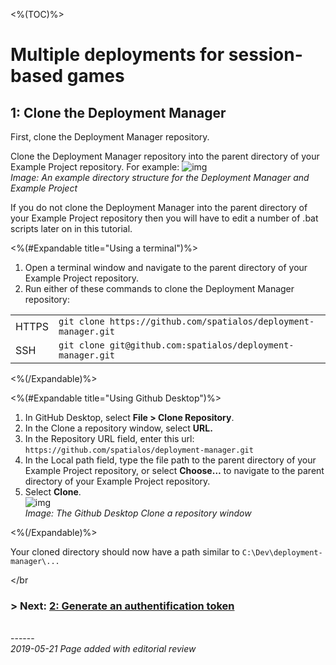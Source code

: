 <%(TOC)%>
# Multiple deployments for session-based games
## 1: Clone the Deployment Manager

First, clone the Deployment Manager repository. 

Clone the Deployment Manager repository into the parent directory of your Example Project repository. For example: ![img]({{assetRoot}}assets/deployment-manager/deploymentmgr-directory.png)_<br/>Image: An example directory structure for the Deployment Manager and Example Project_<br/>

If you do not clone the Deployment Manager into the parent directory of your Example Project repository then you will have to edit a number of .bat scripts later on in this tutorial.

<%(#Expandable title="Using a terminal")%>

1. Open a terminal window and navigate to the parent directory of your Example Project repository. 
1. Run either of these commands to clone the Deployment Manager repository:

|       |                                                              |
| ----- | ------------------------------------------------------------ |
| HTTPS | `git clone https://github.com/spatialos/deployment-manager.git`|
| SSH   | `git clone git@github.com:spatialos/deployment-manager.git`|

<%(/Expandable)%>

<%(#Expandable title="Using Github Desktop")%>

1. In GitHub Desktop, select **File >  Clone  Repository**.<br/>
1. In the Clone a repository window, select **URL.**<br/>
1. In the Repository URL field, enter this url: `https://github.com/spatialos/deployment-manager.git`<br/>
1. In the Local path field, type the file path to the parent directory of your Example Project repository, or select **Choose…** to navigate to the parent directory of your Example Project repository. <br/>
1. Select **Clone**. <br/>
![img]({{assetRoot}}assets/screen-grabs/github-desktop.png)<br/>
_Image: The Github Desktop Clone a repository window_<br/>

<%(/Expandable)%>

Your cloned directory should now have a path similar to `C:\Dev\deployment-manager\...`

</br
</br>
### **> Next**: [2: Generate an authentification token]({{urlRoot}}/content/tutorials/deployment-manager/tutorial-deploymentmgr-authentication)


<br/>------<br/>
_2019-05-21 Page added with editorial review_
